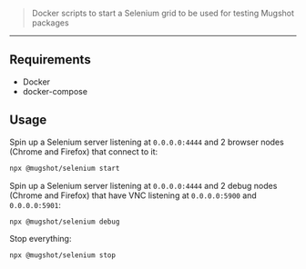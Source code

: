 > Docker scripts to start a Selenium grid to be used for testing Mugshot packages

----

## Requirements

- Docker
- docker-compose


## Usage

Spin up a Selenium server listening at `0.0.0.0:4444` and 2 browser nodes (Chrome and Firefox) that connect to it:

```sh
npx @mugshot/selenium start
```

Spin up a Selenium server listening at `0.0.0.0:4444` and 2 debug nodes (Chrome and Firefox) that have VNC listening at `0.0.0.0:5900` and `0.0.0.0:5901`:

```sh
npx @mugshot/selenium debug
```

Stop everything:

```sh
npx @mugshot/selenium stop
```

